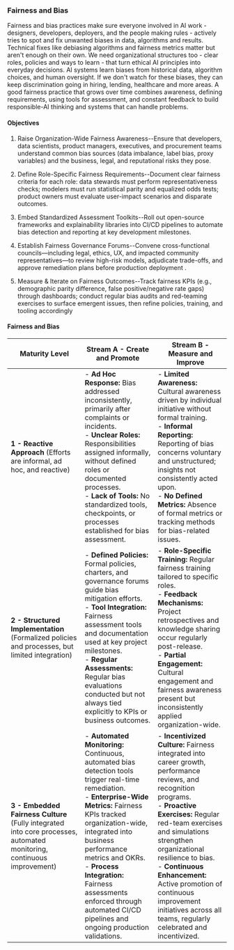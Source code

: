 ### Fairness and Bias

Fairness and bias practices make sure everyone involved in AI work - designers, developers, deployers, and the people making rules - actively tries to spot and fix unwanted biases in data, algorithms and results. Technical fixes like debiasing algorithms and fairness metrics matter but aren't enough on their own. We need organizational structures too - clear roles, policies and ways to learn - that turn ethical AI principles into everyday decisions. AI systems learn biases from historical data, algorithm choices, and human oversight. If we don't watch for these biases, they can keep discrimination going in hiring, lending, healthcare and more areas. A good fairness practice that grows over time combines awareness, defining requirements, using tools for assessment, and constant feedback to build responsible-AI thinking and systems that can handle problems.

#### Objectives

1. Raise Organization-Wide Fairness Awareness--Ensure that developers, data scientists, product managers, executives, and procurement teams understand common bias sources (data imbalance, label bias, proxy variables) and the business, legal, and reputational risks they pose.

2. Define Role-Specific Fairness Requirements--Document clear fairness criteria for each role: data stewards must perform representativeness checks; modelers must run statistical parity and equalized odds tests; product owners must evaluate user-impact scenarios and disparate outcomes.

3. Embed Standardized Assessment Toolkits--Roll out open-source frameworks and explainability libraries into CI/CD pipelines to automate bias detection and reporting at key development milestones.

4. Establish Fairness Governance Forums--Convene cross-functional councils—including legal, ethics, UX, and impacted community representatives—to review high-risk models, adjudicate trade-offs, and approve remediation plans before production deployment .

5. Measure & Iterate on Fairness Outcomes--Track fairness KPIs (e.g., demographic parity difference, false positive/negative rate gaps) through dashboards; conduct regular bias audits and red-teaming exercises to surface emergent issues, then refine policies, training, and tooling accordingly 

#### Fairness and Bias

| Maturity Level                                                                                                         | Stream A - Create and Promote                                                                                                                                                                                                                                                                                                                                             | Stream B - Measure and Improve                                                                                                                                                                                                                                                                                                                                                             |
| ---------------------------------------------------------------------------------------------------------------------- | ------------------------------------------------------------------------------------------------------------------------------------------------------------------------------------------------------------------------------------------------------------------------------------------------------------------------------------------------------------------------- | ------------------------------------------------------------------------------------------------------------------------------------------------------------------------------------------------------------------------------------------------------------------------------------------------------------------------------------------------------------------------------------------ |
| **1 - Reactive Approach** (Efforts are informal, ad hoc, and reactive)                                                 | - **Ad Hoc Response:** Bias addressed inconsistently, primarily after complaints or incidents.<br>- **Unclear Roles:** Responsibilities assigned informally, without defined roles or documented processes.<br>- **Lack of Tools:** No standardized tools, checkpoints, or processes established for bias assessment.                                                     | - **Limited Awareness:** Cultural awareness driven by individual initiative without formal training.<br>- **Informal Reporting:** Reporting of bias concerns voluntary and unstructured; insights not consistently acted upon.<br>- **No Defined Metrics:** Absence of formal metrics or tracking methods for bias-related issues.                                                         |
| **2 - Structured Implementation** (Formalized policies and processes, but limited integration)                         | - **Defined Policies:** Formal policies, charters, and governance forums guide bias mitigation efforts.<br>- **Tool Integration:** Fairness assessment tools and documentation used at key project milestones.<br>- **Regular Assessments:** Regular bias evaluations conducted but not always tied explicitly to KPIs or business outcomes.                              | - **Role-Specific Training:** Regular fairness training tailored to specific roles.<br>- **Feedback Mechanisms:** Project retrospectives and knowledge sharing occur regularly post-release.<br>- **Partial Engagement:** Cultural engagement and fairness awareness present but inconsistently applied organization-wide.                                                                 |
| **3 - Embedded Fairness Culture** (Fully integrated into core processes, automated monitoring, continuous improvement) | - **Automated Monitoring:** Continuous, automated bias detection tools trigger real-time remediation.<br>- **Enterprise-Wide Metrics:** Fairness KPIs tracked organization-wide, integrated into business performance metrics and OKRs.<br>- **Process Integration:** Fairness assessments enforced through automated CI/CD pipelines and ongoing production validations. | - **Incentivized Culture:** Fairness integrated into career growth, performance reviews, and recognition programs.<br>- **Proactive Exercises:** Regular red-team exercises and simulations strengthen organizational resilience to bias.<br>- **Continuous Enhancement:** Active promotion of continuous improvement initiatives across all teams, regularly celebrated and incentivized. |


